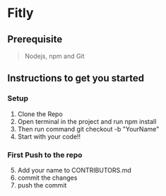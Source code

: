 # Fitly
## Prerequisite
> Nodejs, npm and Git
## Instructions to get you started
### Setup
1. Clone the Repo
2. Open terminal in the project and run npm install 
3. Then run command git checkout -b "YourName"
4. Start with your code!!
### First Push to the repo
5. Add your name to CONTRIBUTORS.md
6. commit the changes 
7. push the commit 
